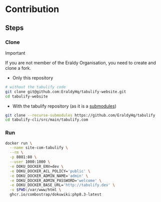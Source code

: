 # Contribution

## Steps

### Clone

> [!IMPORTANT]
> If you are not member of the Eraldy Organisation, you need to create and clone a fork.

* Only this repository
```bash
# without the tabulify code
git clone git@github.com:EraldyHq/tabulify-website.git
cd tabulify-website
```
* With the tabulify repository (as it is a [submodules](https://github.com/EraldyHq/tabulify/.gitmodules))
```bash
git clone --recurse-submodules https://github.com/EraldyHq/tabulify
cd tabulify-cli/src/main/tabulify.com
```


### Run


```bash
docker run \
  --name site-com-tabulify \
  --rm \
  -p 8081:80 \
  --user 1000:1000 \
  -e DOKU_DOCKER_ENV=dev \
  -e DOKU_DOCKER_ACL_POLICY='public' \
  -e DOKU_DOCKER_ADMIN_NAME='admin' \
  -e DOKU_DOCKER_ADMIN_PASSWORD='welcome' \
  -e DOKU_DOCKER_BASE_URL='http://tabulify.dev' \
  -v $PWD:/var/www/html \
  ghcr.io/combostrap/dokuwiki:php8.3-latest
```

